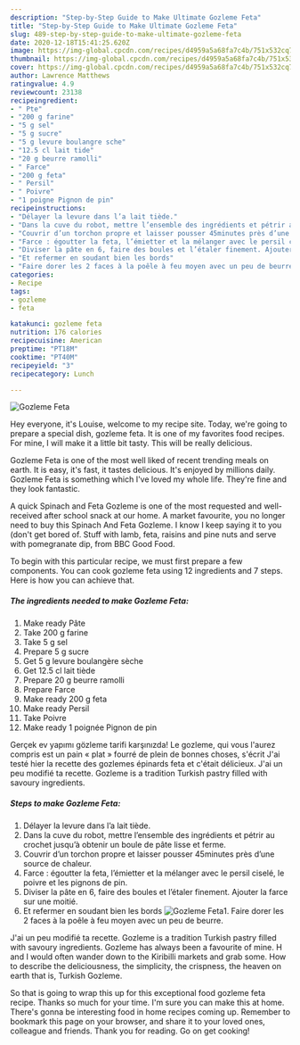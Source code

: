 ```yaml
---
description: "Step-by-Step Guide to Make Ultimate Gozleme Feta"
title: "Step-by-Step Guide to Make Ultimate Gozleme Feta"
slug: 489-step-by-step-guide-to-make-ultimate-gozleme-feta
date: 2020-12-18T15:41:25.620Z
image: https://img-global.cpcdn.com/recipes/d4959a5a68fa7c4b/751x532cq70/gozleme-feta-photo-principale-de-la-recette.jpg
thumbnail: https://img-global.cpcdn.com/recipes/d4959a5a68fa7c4b/751x532cq70/gozleme-feta-photo-principale-de-la-recette.jpg
cover: https://img-global.cpcdn.com/recipes/d4959a5a68fa7c4b/751x532cq70/gozleme-feta-photo-principale-de-la-recette.jpg
author: Lawrence Matthews
ratingvalue: 4.9
reviewcount: 23138
recipeingredient:
- " Pte"
- "200 g farine"
- "5 g sel"
- "5 g sucre"
- "5 g levure boulangre sche"
- "12.5 cl lait tide"
- "20 g beurre ramolli"
- " Farce"
- "200 g feta"
- " Persil"
- " Poivre"
- "1 poigne Pignon de pin"
recipeinstructions:
- "Délayer la levure dans l’a lait tiède."
- "Dans la cuve du robot, mettre l’ensemble des ingrédients et pétrir au crochet jusqu’à obtenir un boule de pâte lisse et ferme."
- "Couvrir d’un torchon propre et laisser pousser 45minutes près d’une source de chaleur."
- "Farce : égoutter la feta, l’émietter et la mélanger avec le persil ciselé, le poivre et les pignons de pin."
- "Diviser la pâte en 6, faire des boules et l’étaler finement. Ajouter la farce sur une moitié."
- "Et refermer en soudant bien les bords"
- "Faire dorer les 2 faces à la poêle à feu moyen avec un peu de beurre."
categories:
- Recipe
tags:
- gozleme
- feta

katakunci: gozleme feta 
nutrition: 176 calories
recipecuisine: American
preptime: "PT18M"
cooktime: "PT40M"
recipeyield: "3"
recipecategory: Lunch

---
```



![Gozleme Feta](https://img-global.cpcdn.com/recipes/d4959a5a68fa7c4b/751x532cq70/gozleme-feta-photo-principale-de-la-recette.jpg)

Hey everyone, it's Louise, welcome to my recipe site. Today, we're going to prepare a special dish, gozleme feta. It is one of my favorites food recipes. For mine, I will make it a little bit tasty. This will be really delicious.

Gozleme Feta is one of the most well liked of recent trending meals on earth. It is easy, it's fast, it tastes delicious. It's enjoyed by millions daily. Gozleme Feta is something which I've loved my whole life. They're fine and they look fantastic.

A quick Spinach and Feta Gozleme is one of the most requested and well-received after school snack at our home. A market favourite, you no longer need to buy this Spinach And Feta Gozleme. I know I keep saying it to you (don&#39;t get bored of. Stuff with lamb, feta, raisins and pine nuts and serve with pomegranate dip, from BBC Good Food.


To begin with this particular recipe, we must first prepare a few components. You can cook gozleme feta using 12 ingredients and 7 steps. Here is how you can achieve that.

<!--inarticleads1-->

##### The ingredients needed to make Gozleme Feta:

1. Make ready  Pâte
1. Take 200 g farine
1. Take 5 g sel
1. Prepare 5 g sucre
1. Get 5 g levure boulangère sèche
1. Get 12.5 cl lait tiède
1. Prepare 20 g beurre ramolli
1. Prepare  Farce
1. Make ready 200 g feta
1. Make ready  Persil
1. Take  Poivre
1. Make ready 1 poignée Pignon de pin


Gerçek ev yapımı gözleme tarifi karşınızda! Le gozleme, qui vous l&#39;aurez compris est un pain « plat » fourré de plein de bonnes choses, s&#39;écrit J&#39;ai testé hier la recette des gozlemes épinards feta et c&#39;était délicieux. J&#39;ai un peu modifié ta recette. Gozleme is a tradition Turkish pastry filled with savoury ingredients. 

<!--inarticleads2-->

##### Steps to make Gozleme Feta:

1. Délayer la levure dans l’a lait tiède.
1. Dans la cuve du robot, mettre l’ensemble des ingrédients et pétrir au crochet jusqu’à obtenir un boule de pâte lisse et ferme.
1. Couvrir d’un torchon propre et laisser pousser 45minutes près d’une source de chaleur.
1. Farce : égoutter la feta, l’émietter et la mélanger avec le persil ciselé, le poivre et les pignons de pin.
1. Diviser la pâte en 6, faire des boules et l’étaler finement. Ajouter la farce sur une moitié.
1. Et refermer en soudant bien les bords
<img src="//assets-global.cpcdn.com/assets/icons/button_play-2c75c40dde080a61004c1f40b05d8f140eaff45d7e9e6481dc71c63d2e7c4909.png" alt="Gozleme Feta">1. Faire dorer les 2 faces à la poêle à feu moyen avec un peu de beurre.


J&#39;ai un peu modifié ta recette. Gozleme is a tradition Turkish pastry filled with savoury ingredients. Gozleme has always been a favourite of mine. H and I would often wander down to the Kiribilli markets and grab some. How to describe the deliciousness, the simplicity, the crispness, the heaven on earth that is, Turkish Gozleme. 

So that is going to wrap this up for this exceptional food gozleme feta recipe. Thanks so much for your time. I'm sure you can make this at home. There's gonna be interesting food in home recipes coming up. Remember to bookmark this page on your browser, and share it to your loved ones, colleague and friends. Thank you for reading. Go on get cooking!
